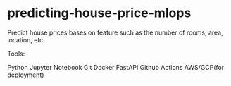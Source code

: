 # predicting-house-price-mlops

Predict house prices bases on feature such as the number of rooms, area, location, etc.

Tools:

Python
Jupyter Notebook
Git
Docker
FastAPI
Github Actions
AWS/GCP(for deployment)